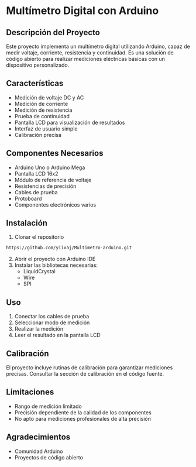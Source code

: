 # Multímetro Digital con Arduino

## Descripción del Proyecto
Este proyecto implementa un multímetro digital utilizando Arduino, capaz de medir voltaje, corriente, resistencia y continuidad. Es una solución de código abierto para realizar mediciones eléctricas básicas con un dispositivo personalizado.

## Características
- Medición de voltaje DC y AC
- Medición de corriente
- Medición de resistencia
- Prueba de continuidad
- Pantalla LCD para visualización de resultados
- Interfaz de usuario simple
- Calibración precisa

## Componentes Necesarios
- Arduino Uno o Arduino Mega
- Pantalla LCD 16x2
- Módulo de referencia de voltaje
- Resistencias de precisión
- Cables de prueba
- Protoboard
- Componentes electrónicos varios

## Instalación
1. Clonar el repositorio
```bash
https://github.com/yiixaj/Multimetro-arduino.git
```

2. Abrir el proyecto con Arduino IDE
3. Instalar las bibliotecas necesarias:
   - LiquidCrystal
   - Wire
   - SPI

## Uso
1. Conectar los cables de prueba
2. Seleccionar modo de medición
3. Realizar la medición
4. Leer el resultado en la pantalla LCD

## Calibración
El proyecto incluye rutinas de calibración para garantizar mediciones precisas. Consultar la sección de calibración en el código fuente.

## Limitaciones
- Rango de medición limitado
- Precisión dependiente de la calidad de los componentes
- No apto para mediciones profesionales de alta precisión

## Agradecimientos
- Comunidad Arduino
- Proyectos de código abierto
